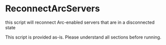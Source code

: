 # ReconnectArcServers
this script will reconnect Arc-enabled servers that are in a disconnected state

This script is provided as-is.  Please understand all sections before running.
